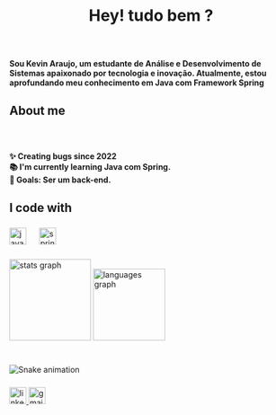 <h1 align="center">Hey! tudo bem ?</h1>

###

<br clear="both">

<h4 align="left">Sou Kevin Araujo, um estudante de Análise e Desenvolvimento de Sistemas apaixonado por tecnologia e inovação. Atualmente, estou aprofundando meu conhecimento em Java com Framework Spring</h4>

###

<h2 align="left">About me</h2>

###

<br clear="both">

<h4 align="left">✨ Creating bugs since 2022<br>📚 I'm currently learning Java com Spring.<br>🎯 Goals: Ser um back-end.</h4>

###

<h2 align="left">I code with</h2>

###

<div align="left">
  <img src="https://cdn.jsdelivr.net/gh/devicons/devicon/icons/java/java-original.svg" height="30" alt="java logo"  />
  <img width="15" />
  <img src="https://cdn.jsdelivr.net/gh/devicons/devicon/icons/spring/spring-original.svg" height="30" alt="spring logo"  />
</div>

###

<div align="left">
  <img src="https://github-readme-stats.vercel.app/api?username=kevinarau&hide_title=false&hide_rank=false&show_icons=true&include_all_commits=false&count_private=true&disable_animations=false&theme=prussian&locale=en&hide_border=false&order=1" height="145" alt="stats graph"  />
  <img src="https://github-readme-stats.vercel.app/api/top-langs?username=kevinarau&locale=en&hide_title=false&layout=compact&card_width=320&langs_count=4&theme=prussian&hide_border=true&order=2" height="128" alt="languages graph"  />
</div>

###

<br clear="both">

<img src="https://raw.githubusercontent.com/kevinarau/kevinarau/output/snake.svg" alt="Snake animation" />

###

<div align="left">
  <a href="https://www.linkedin.com/in/kevin-ara%C3%BAjo-a42296236/" target="_blank">
    <img src="https://img.shields.io/static/v1?message=LinkedIn&logo=linkedin&label=&color=0077B5&logoColor=white&labelColor=&style=for-the-badge" height="30" alt="linkedin logo"  />
  </a>
  <a href="kevin.aparecido97@gmail.com" target="_blank">
    <img src="https://img.shields.io/static/v1?message=Gmail&logo=gmail&label=&color=D14836&logoColor=white&labelColor=&style=for-the-badge" height="30" alt="gmail logo"  />
  </a>
</div>

###
